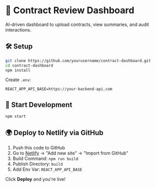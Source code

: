 # 📄 Contract Review Dashboard

AI-driven dashboard to upload contracts, view summaries, and audit interactions.

## 🛠️ Setup

```bash
git clone https://github.com/yourusername/contract-dashboard.git
cd contract-dashboard
npm install
```

Create `.env`:
```
REACT_APP_API_BASE=https://your-backend-api.com
```

## 🚀 Start Development
```bash
npm start
```

## 🌍 Deploy to Netlify via GitHub

1. Push this code to GitHub
2. Go to [Netlify](https://netlify.com) → "Add new site" → "Import from GitHub"
3. Build Command: `npm run build`
4. Publish Directory: `build`
5. Add Env Var: `REACT_APP_API_BASE`

Click **Deploy** and you're live!
